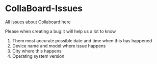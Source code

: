 # CollaBoard-Issues
All issues about Collaboard here

Please when creating a bug it will help us a lot to know
1. Them most accurate possible date and time when this has happened
2. Device name and model where issue happens
3. City where this happens
4. Operating system version
